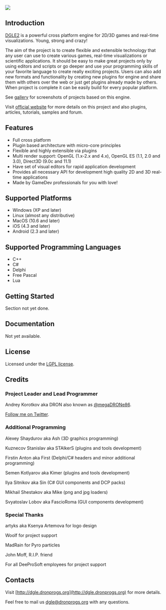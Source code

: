 <p align="left"><img src="https://github.com/megaDRONe86/DGLE2/blob/master/misc/dgle2_logo.png?raw=true"></p>

## Introduction

[DGLE2](http://dgle.dronprogs.org) is a powerful cross platform engine for 2D/3D games and real-time visualizations. Young, strong and crazy!

The aim of the project is to create flexible and extensible technology that any user can use to create various games, real-time visualizations or
scientific applications. It should be easy to make great projects only by using editors and scripts or go deeper and use your programming skills
of your favorite language to create really exciting projects. Users can also add new formats and functionality by creating new plugins for engine
and share them with others over the web or just get plugins already made by others. When project is complete it can be easily build for every popular platform.

See [gallery](http://dgle.dronprogs.org/dgle2_gallery) for screenshots of projects based on this engine.

Visit [official website](http://dgle.dronprogs.org) for more details on this project and also plugins, articles, tutorials, samples and forum.

## Features

* Full cross platform
* Plugin based architecture with micro-core principles
* Flexible and highly extensible via plugins
* Multi render support: OpenGL (1.x-2.x and 4.x), OpenGL ES (1.1, 2.0 and 3.0), Direct3D (9.0c and 11.1)
* Have set of visual editors for rapid application development
* Provides all necessary API for development high quality  2D and 3D real-time applications
* Made by GameDev professionals for you with love!

## Supported Platforms

* Windows (XP and later)
* Linux (almost any distributive)
* MacOS (10.6 and later)
* iOS (4.3 and later)
* Android (2.3 and later)

## Supported Programming Languages

* C++
* C#
* Delphi
* Free Pascal
* Lua

## Getting Started

Section not yet done.

## Documentation

Not yet available.

## License

Licensed under the [LGPL license](http://en.wikipedia.org/wiki/GNU_Lesser_General_Public_License).

## Credits

### Project Leader and Lead Programmer

Andrey Korotkov aka DRON also known as [@megaDRONe86](https://github.com/megaDRONe86).

[Follow me on Twitter](http://twitter.com/megadrone86).

### Additional Programming

Alexey Shaydurov aka Ash (3D graphics programming)

Kuznecov Stanislav aka STAlkerS (plugins and tools development)

Firstin Anton aka First (Delphi/C# headers and minor additional programming)

Semen Kotlyarov aka Kimer (plugins and tools development)

Ilya Sitnikov aka Sin (C# GUI components and DCP packs)

Mikhail Shestakov aka Mike (png and jpg loaders)

Svyatoslav Lobov aka FascioRoma (GUI components development)

### Special Thanks

artyks aka Ksenya Artemova for logo design

Woolf for project support

MadRain for Pyro particles

John Moff, R.I.P. friend

For all DeeProSoft employees for project support

## Contacts

Visit [http://dgle.dronprogs.org](http://dgle.dronprogs.org) for more details.

Feel free to mail us [dgle@dronprogs.org](mailto:dgle@dronprogs.org) with any questions.